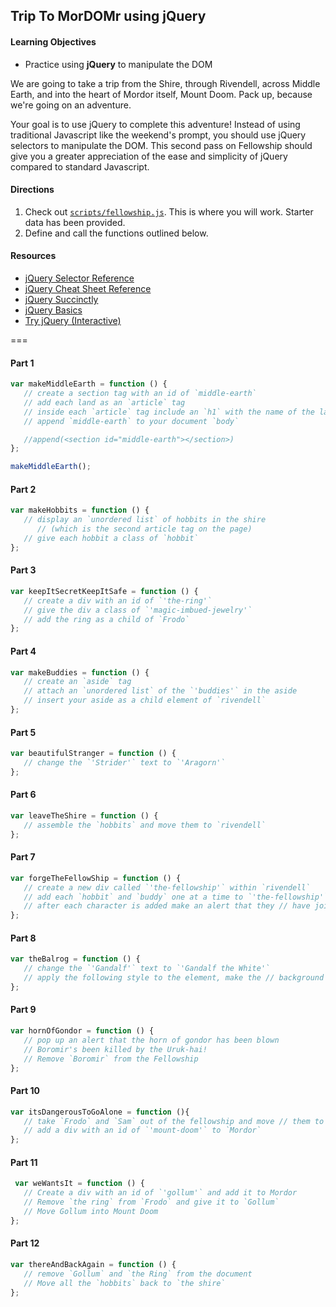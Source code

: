 ## Trip To MorDOMr using jQuery

#### Learning Objectives

- Practice using **jQuery** to manipulate the DOM

We are going to take a trip from the Shire, through Rivendell, across Middle
Earth, and into the heart of Mordor itself, Mount Doom. Pack up, because we're
going on an adventure.

Your goal is to use jQuery to complete this adventure! Instead of using traditional
Javascript like the weekend's prompt, you should use jQuery selectors to manipulate the DOM. This second pass on Fellowship should give you a greater appreciation of the ease and simplicity of jQuery compared to standard Javascript.


#### Directions

1. Check out [`scripts/fellowship.js`](scripts/fellowship.js). This is where you will work. Starter data has been provided.
2. Define and call the functions outlined below.


#### Resources

- [jQuery Selector Reference](https://api.jquery.com/category/selectors/)
- [jQuery Cheat Sheet Reference](http://overapi.com/jquery/)
- [jQuery Succinctly](http://weeklymirror.com.np/files/download/jQuery_Succinctly.pdf)
- [jQuery Basics](http://jqfundamentals.com/chapter/jquery-basics)
- [Try jQuery (Interactive)](http://try.jquery.com/)

===

#### Part 1

```js
var makeMiddleEarth = function () {
   // create a section tag with an id of `middle-earth`
   // add each land as an `article` tag
   // inside each `article` tag include an `h1` with the name of the land
   // append `middle-earth` to your document `body`

   //append(<section id="middle-earth"></section>)
};

makeMiddleEarth();
```

#### Part 2
```js
var makeHobbits = function () {
   // display an `unordered list` of hobbits in the shire
      // (which is the second article tag on the page)
   // give each hobbit a class of `hobbit`
};
```

#### Part 3
```js
var keepItSecretKeepItSafe = function () {
   // create a div with an id of `'the-ring'`
   // give the div a class of `'magic-imbued-jewelry'`
   // add the ring as a child of `Frodo`
};
```

#### Part 4

```js
var makeBuddies = function () {
   // create an `aside` tag
   // attach an `unordered list` of the `'buddies'` in the aside
   // insert your aside as a child element of `rivendell`
};
```

#### Part 5

```js
var beautifulStranger = function () {
   // change the `'Strider'` text to `'Aragorn'`
};
```

#### Part 6
```js
var leaveTheShire = function () {
   // assemble the `hobbits` and move them to `rivendell`
};
```

#### Part 7

```js
var forgeTheFellowShip = function () {
   // create a new div called `'the-fellowship'` within `rivendell`
   // add each `hobbit` and `buddy` one at a time to `'the-fellowship'`
   // after each character is added make an alert that they // have joined your party
};
```

#### Part 8

```js
var theBalrog = function () {
   // change the `'Gandalf'` text to `'Gandalf the White'`
   // apply the following style to the element, make the // background 'white', add a grey border
};
```

#### Part 9
```js
var hornOfGondor = function () {
   // pop up an alert that the horn of gondor has been blown
   // Boromir's been killed by the Uruk-hai!
   // Remove `Boromir` from the Fellowship
};
```

#### Part 10
```js
var itsDangerousToGoAlone = function (){
   // take `Frodo` and `Sam` out of the fellowship and move // them to `Mordor`
   // add a div with an id of `'mount-doom'` to `Mordor`
};
```

#### Part 11
```js
 var weWantsIt = function () {
   // Create a div with an id of `'gollum'` and add it to Mordor
   // Remove `the ring` from `Frodo` and give it to `Gollum`
   // Move Gollum into Mount Doom
};
```

#### Part 12
```js
var thereAndBackAgain = function () {
   // remove `Gollum` and `the Ring` from the document
   // Move all the `hobbits` back to `the shire`
};
```
